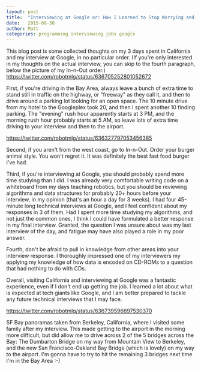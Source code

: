 ```yaml
---
layout: post
title:  "Interviewing at Google or: How I Learned to Stop Worrying and Love Bay Area Traffic"
date:   2015-08-30
author: Matt
categories: programming interviewing jobs google
---
```


This blog post is some collected thoughts on my 3 days spent in California
and my interview at Google, in no particular order. (If you're only interested in
my thoughts on the actual interview, you can skip to the fourth paragraph, below
the picture of my In-n-Out order.)
https://twitter.com/robotmlg/status/636705252801052672

First, if you're driving in the Bay Area, always leave a bunch of extra time to
stand still in traffic on the highway, or "freeway" as they call it, and then to
drive around a parking lot looking for an open space.  The 10 minute drive from my
hotel to the Googleplex took 20, and then I spent another 10 finding parking.
The "evening" rush hour apparently starts at 3 PM, and the morning rush hour
probably starts at 5 AM, so leave lots of extra time driving to your interview
and then to the airport.

https://twitter.com/robotmlg/status/636327797053456385

Second, if you aren't from the west coast, go to In-n-Out.  Order your burger animal
style.  You won't regret it.  It was definitely the best fast food burger I've had.

Third, if you're interviewing at Google, you should probably spend more time studying
than I did.  I was already very comfortable writing code on a whiteboard from my
days teaching robotics, but you should be reviewing algorithms and data structures
for probably 20+ hours before your interview, in my opinion (that's an hour a day for 3 weeks).
I had four 45-minute long technical interviews at Google, and I feel confident
about my responses in 3 of them.  Had I spent more time studying my algorithms,
and not just the common ones, I think I could have formulated a better response
in my final interview. Granted, the question I was unsure about was my last interview
of the day, and fatigue may have also played a role in my poor answer.

Fourth, don't be afraid to pull in knowledge from other areas into your interview
response.  I thoroughly impressed one of my interviewers my applying my knowledge
of how data is encoded on CD-ROMs to a question that had nothing to do with CDs.

Overall, visiting California and interviewing at Google was a fantastic experience,
even if I don't end up getting the job.  I learned a lot about what is expected
at tech giants like Google, and I am better prepared to tackle any future technical
interviews that I may face.

https://twitter.com/robotmlg/status/636739596697530370

SF Bay panoramas taken from Berkeley, California, where I visited some family
after my interview.  This made getting to the airport in the morning more
difficult, but did allow me to drive across 2 of the 5 bridges across the Bay:
The Dumbarton Bridge on my way from Mountain View to Berkeley, and the new San
Francisco-Oakland Bay Bridge (which is lovely) on my way to the airport. I'm gonna
have to try to hit the remaining 3 bridges next time I'm in the Bay Area :-)
